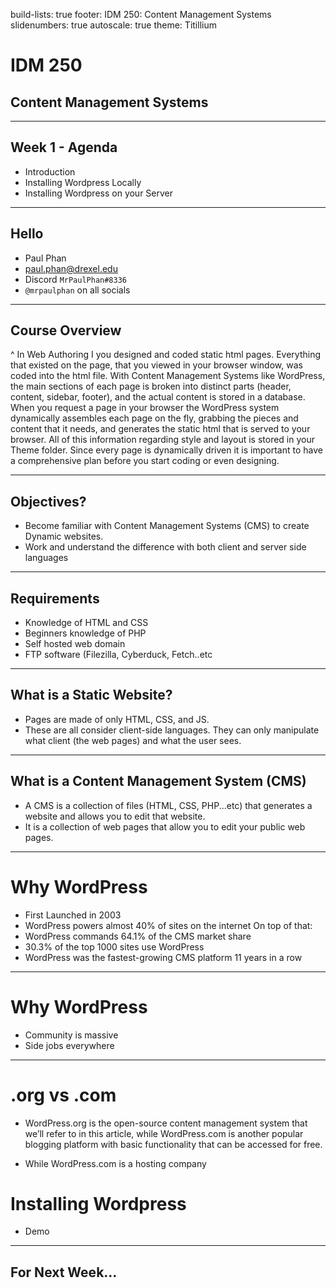 build-lists: true
footer: IDM 250: Content Management Systems
slidenumbers: true
autoscale: true
theme: Titillium

# IDM 250
## Content Management Systems

---
## Week 1 - Agenda
- Introduction
- Installing Wordpress Locally
- Installing Wordpress on your Server


---
## Hello

- Paul Phan
- paul.phan@drexel.edu
- Discord `MrPaulPhan#8336`
- `@mrpaulphan` on all socials

---
## Course Overview

^ In Web Authoring I you designed and coded static html pages. Everything that existed on the page, that you viewed in your browser window, was coded into the html file. With Content Management Systems like WordPress, the main sections of each page is broken into distinct parts (header, content, sidebar, footer), and the actual content is stored in a database. When you request a page in your browser the WordPress system dynamically assembles each page on the fly, grabbing the pieces and content that it needs, and generates the static html that is served to your browser. All of this information regarding style and layout is stored in your Theme folder. Since every page is dynamically driven it is important to have a comprehensive plan before you start coding or even designing.


---
## Objectives?
- Become familiar with Content Management Systems (CMS) to create Dynamic websites.
- Work and understand the difference with both client and server side languages


---
## Requirements
- Knowledge of HTML and CSS
- Beginners knowledge of PHP
- Self hosted web domain
- FTP software (Filezilla, Cyberduck, Fetch..etc

---

## What is a Static Website?
- Pages are made of only HTML, CSS, and JS.
- These are all consider client-side languages. They can only manipulate what client (the web pages) and what the user sees.

---

## What is a Content Management System (CMS)
- A CMS is a collection of files (HTML, CSS, PHP...etc) that generates a website and allows you to edit that website.
- It is a collection of web pages that allow you to edit your public web pages.

---

# Why WordPress
- First Launched in 2003
- WordPress powers almost 40% of sites on the internet On top of that:
- WordPress commands 64.1% of the CMS market share
- 30.3% of the top 1000 sites use WordPress
- WordPress was the fastest-growing CMS platform 11 years in a row

---

# Why WordPress
- Community is massive
- Side jobs everywhere

---
# .org vs .com
- WordPress.org is the open-source content management system that we’ll refer to in this article, while WordPress.com is another popular blogging platform with basic functionality that can be accessed for free.

- While WordPress.com is a hosting company

# Installing Wordpress
- Demo

---

## For Next Week...
